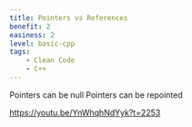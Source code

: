 ```yaml
---
title: Pointers vs References
benefit: 2
easiness: 2
level: basic-cpp
tags:
    - Clean Code
    - C++
---
```


Pointers can be null
Pointers can be repointed

https://youtu.be/YnWhqhNdYyk?t=2253